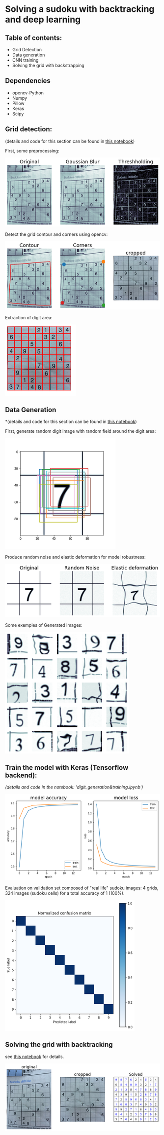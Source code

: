 # Solving a sudoku with backtracking and deep learning

## Table of contents:

* Grid Detection
* Data generation
* CNN training
* Solving the grid with backstrapping


## Dependencies 

* opencv-Python
* Numpy
* Pillow
* Keras
* Scipy

## Grid detection:

(details and code for this section can be found in [this notebook](grid_detection.ipynb))

First, some preprocessing:

![](plots/img_preprocessing.png)

Detect the grid contour and corners using opencv:

![](plots/grid_detection.png)

Extraction of digit area:

![](plots/grid.png)

## Data Generation

*(details and code for this section can be found in [this notebook](digit_generation&training.ipynb))

First, generate random digit image with random field around the digit area:

![](plots/cell_selection.png)


Produce random noise and elastic deformation for model robustness:

![](plots/noisy_images.png)


Some exemples of Generated images:

![](plots/digits.png)

## Train the model with Keras (Tensorflow backend):

*(details and code in the notebook: 'digit_generation&training.ipynb')*

![](plots/training_stats.png)

Evaluation on validation set composed of "real life" sudoku images:
4 grids, 324 images (sudoku cells) for a total accuracy of 1 (100%).

![](plots/conf_matrix.png)

## Solving the grid with backtracking

see [this notebook](solve_grid.ipynb) for details.

![](plots/final_display.png)

